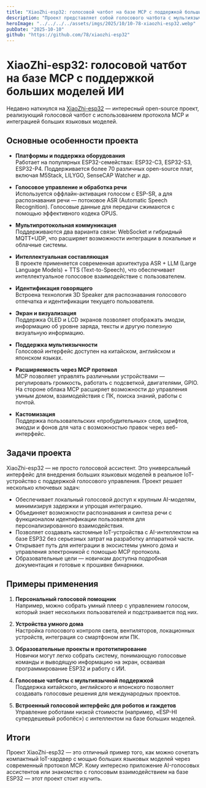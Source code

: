 ```yaml
---
title: "XiaoZhi-esp32: голосовой чатбот на базе MCP с поддержкой больших моделей ИИ"
description: "Проект представляет собой голосового чатбота с мультиязычным интерфейсом, использующего MCP-протокол для управления устройствами на базе ESP32."
heroImage: "../../../../assets/imgs/2025/10/10-78-xiaozhi-esp32.webp"
pubDate: "2025-10-10"
github: "https://github.com/78/xiaozhi-esp32"
---
```


# XiaoZhi-esp32: голосовой чатбот на базе MCP с поддержкой больших моделей ИИ

Недавно наткнулся на [XiaoZhi-esp32](https://github.com/78/xiaozhi-esp32) — интересный open-source проект, реализующий голосовой чатбот с использованием протокола MCP и интеграцией больших языковых моделей.

## Основные особенности проекта

- **Платформы и поддержка оборудования**  
  Работает на популярных ESP32-семействах: ESP32-C3, ESP32-S3, ESP32-P4. Поддерживается более 70 различных open-source плат, включая M5Stack, LILYGO, SenseCAP Watcher и др.

- **Голосовое управление и обработка речи**  
  Используется оффлайн-активация голосом с ESP-SR, а для распознавания речи — потоковое ASR (Automatic Speech Recognition). Голосовые данные для передачи сжимаются с помощью эффективного кодека OPUS.

- **Мультипротокольная коммуникация**  
  Поддерживаются два варианта связи: WebSocket и гибридный MQTT+UDP, что расширяет возможности интеграции в локальные и облачные системы.

- **Интеллектуальная составляющая**  
  В проекте применяется современная архитектура ASR + LLM (Large Language Models) + TTS (Text-to-Speech), что обеспечивает интеллектуальное голосовое взаимодействие с пользователем.

- **Идентификация говорящего**  
  Встроена технология 3D Speaker для распознавания голосового отпечатка и идентификации текущего пользователя.

- **Экран и визуализация**  
  Поддержка OLED и LCD экранов позволяет отображать эмодзи, информацию об уровне заряда, тексты и другую полезную визуальную информацию.

- **Поддержка мультиязычности**  
  Голосовой интерфейс доступен на китайском, английском и японском языках.

- **Расширяемость через MCP протокол**  
  MCP позволяет управлять различными устройствами — регулировать громкость, работать с подсветкой, двигателями, GPIO. На стороне облака MCP расширяет возможности до управления умным домом, взаимодействия с ПК, поиска знаний, работы с почтой.

- **Кастомизация**  
  Поддержка пользовательских «пробудительных» слов, шрифтов, эмодзи и фонов для чата с возможностью правок через веб-интерфейс.

## Задачи проекта

XiaoZhi-esp32 — не просто голосовой ассистент. Это универсальный интерфейс для внедрения больших языковых моделей в реальное IoT-устройство с поддержкой голосового управления. Проект решает несколько ключевых задач:

- Обеспечивает локальный голосовой доступ к крупным AI-моделям, минимизируя задержки и упрощая интеграцию.
- Объединяет возможности распознавания и синтеза речи с функционалом идентификации пользователя для персонализированного взаимодействия.
- Позволяет создавать кастомные IoT-устройства с AI-интеллектом на базе ESP32 без серьезных затрат на разработку аппаратной части.
- Открывает путь для интеграции в экосистемы умного дома и управления электроникой с помощью MCP протокола.
- Образовательные цели — новичкам доступна подробная документация и готовые к прошивке бинарники.

## Примеры применения

1. **Персональный голосовой помощник**  
   Например, можно собрать умный плеер с управлением голосом, который знает нескольких пользователей и подстраивается под них.

2. **Устройства умного дома**  
   Настройка голосового контроля света, вентиляторов, локационных устройств, интеграция со смартфоном или ПК.

3. **Образовательные проекты и прототипирование**  
   Новички могут легко собрать систему, понимающую голосовые команды и выводящую информацию на экран, осваивая программирование ESP32 и работу с ИИ.

4. **Голосовые чатботы с мультиязычной поддержкой**  
   Поддержка китайского, английского и японского позволяет создавать голосовые решения для международных проектов.

5. **Встроенный голосовой интерфейс для роботов и гаждетов**  
   Управление роботами низкой стоимости (например, «ESP-HI супердешевый робопёс») с интеллектом на базе больших моделей.

## Итоги

Проект XiaoZhi-esp32 — это отличный пример того, как можно сочетать компактный IoT-хардвер с мощью больших языковых моделей через современный протокол MCP. Кому интересно приложение AI-голосовых ассистентов или знакомство с голосовым взаимодействием на базе ESP32 — этот проект стоит изучить.